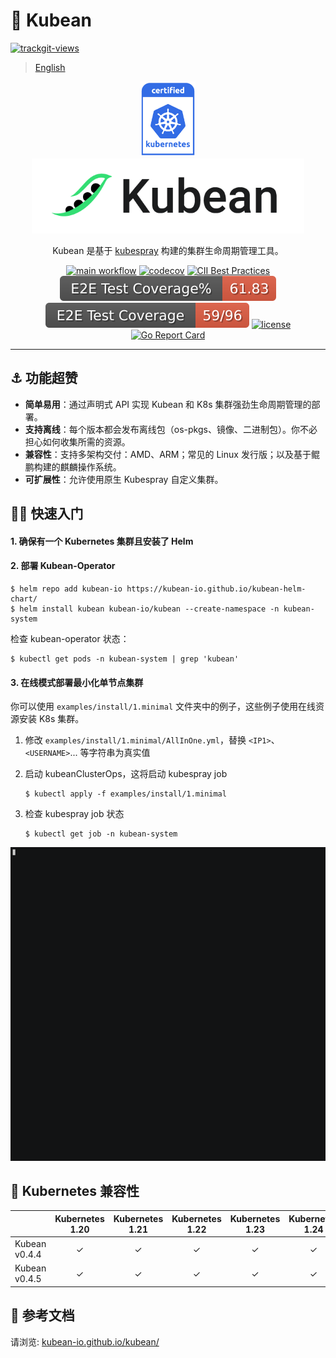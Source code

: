 # :seedling: Kubean

<a href="https://trackgit.com">
<img src="https://us-central1-trackgit-analytics.cloudfunctions.net/token/ping/la6t1t81jgv27ys97ila" alt="trackgit-views" />
</a>

> [English](./README.md)

<div align="center">

  <p>

[<img src="docs/overrides/assets/images/certified_k8s.png" height=120>](https://github.com/cncf/k8s-conformance/pull/2240)
[<img src="docs/overrides/assets/images/kubean_logo.png" height=120>](https://kubean-io.github.io/website/)
<!--
Source: https://github.com/cncf/artwork/tree/master/projects/kubernetes/certified-kubernetes
-->

  </p>

  <p>

Kubean 是基于 [kubespray](https://github.com/kubernetes-sigs/kubespray) 构建的集群生命周期管理工具。

  </p>

  <p>

[![main workflow](https://github.com/kubean-io/kubean/actions/workflows/auto-main-ci.yaml/badge.svg)](https://github.com/kubean-io/kubean/actions/workflows/auto-main-ci.yaml)
[![codecov](https://codecov.io/gh/kubean-io/kubean/branch/main/graph/badge.svg?token=8FX807D3QQ)](https://codecov.io/gh/kubean-io/kubean)
[![CII Best Practices](https://bestpractices.coreinfrastructure.org/projects/6263/badge)](https://bestpractices.coreinfrastructure.org/projects/6263)
[![kubean coverage](https://raw.githubusercontent.com/dasu23/e2ecoverage/master/badges/kubean/kubeanCoverage.svg)](https://github.com/kubean-io/kubean/blob/main/docs/test/kubean_testcase.md)
[![kubean coverage](https://raw.githubusercontent.com/dasu23/e2ecoverage/master/badges/kubean/kubeanCoverage2.svg)](https://github.com/kubean-io/kubean/blob/main/docs/test/kubean_testcase.md)
[![license](https://img.shields.io/badge/license-AL%202.0-blue)](https://github.com/kubean-io/kubean/blob/main/LICENSE)
[![Go Report Card](https://goreportcard.com/badge/github.com/kubean-io/kubean)](https://goreportcard.com/report/github.com/kubean-io/kubean)

  </p>

</div>

---

## :anchor: 功能超赞

- **简单易用**：通过声明式 API 实现 Kubean 和 K8s 集群强劲生命周期管理的部署。
- **支持离线**：每个版本都会发布离线包（os-pkgs、镜像、二进制包）。你不必担心如何收集所需的资源。
- **兼容性**：支持多架构交付：AMD、ARM；常见的 Linux 发行版；以及基于鲲鹏构建的麒麟操作系统。
- **可扩展性**：允许使用原生 Kubespray 自定义集群。

## :surfing_man: 快速入门

#### 1. 确保有一个 Kubernetes 集群且安装了 Helm

#### 2. 部署 Kubean-Operator

``` shell
$ helm repo add kubean-io https://kubean-io.github.io/kubean-helm-chart/
$ helm install kubean kubean-io/kubean --create-namespace -n kubean-system
```

检查 kubean-operator 状态：

```shell
$ kubectl get pods -n kubean-system | grep 'kubean'
```

#### 3. 在线模式部署最小化单节点集群

你可以使用 `examples/install/1.minimal` 文件夹中的例子，这些例子使用在线资源安装 K8s 集群。

1. 修改 `examples/install/1.minimal/AllInOne.yml`，替换 `<IP1>`、`<USERNAME>`... 等字符串为真实值

2. 启动 kubeanClusterOps，这将启动 kubespray job

   ```shell
   $ kubectl apply -f examples/install/1.minimal
   ```

3. 检查 kubespray job 状态

   ```shell
   $ kubectl get job -n kubean-system
   ```

[![quick_start_image](docs/overrides/assets/images/quick_start.gif)](https://asciinema.org/a/511386)

## :ocean: Kubernetes 兼容性

|               | Kubernetes 1.20 | Kubernetes 1.21 | Kubernetes 1.22 | Kubernetes 1.23 | Kubernetes 1.24 | Kubernetes 1.25 | Kubernetes 1.26 |
|---------------|:---------------:|:---------------:|:---------------:|:---------------:|:---------------:|:---------------:|:---------------:|
| Kubean v0.4.4 |        ✓        |        ✓        |        ✓        |        ✓        |        ✓        |        ✓        |        ✓        |
| Kubean v0.4.5 |        ✓        |        ✓        |        ✓        |        ✓        |        ✓        |        ✓        |        ✓        |

## :book: 参考文档

请浏览: [kubean-io.github.io/kubean/](https://kubean-io.github.io/kubean/)
